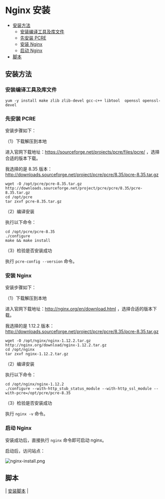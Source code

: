 # Nginx 安装

<!-- TOC depthFrom:2 depthTo:3 -->

- [安装方法](#安装方法)
    - [安装编译工具及库文件](#安装编译工具及库文件)
    - [先安装 PCRE](#先安装-pcre)
    - [安装 Nginx](#安装-nginx)
    - [启动 Nginx](#启动-nginx)
- [脚本](#脚本)

<!-- /TOC -->

## 安装方法

### 安装编译工具及库文件

```
yum -y install make zlib zlib-devel gcc-c++ libtool  openssl openssl-devel
```

### 先安装 PCRE

安装步骤如下：

（1）下载解压到本地

进入官网下载地址：https://sourceforge.net/projects/pcre/files/pcre/ ，选择合适的版本下载。

我选择的是 8.35 版本：http://downloads.sourceforge.net/project/pcre/pcre/8.35/pcre-8.35.tar.gz

```
wget -O /opt/pcre/pcre-8.35.tar.gz http://downloads.sourceforge.net/project/pcre/pcre/8.35/pcre-8.35.tar.gz
cd /opt/pcre
tar zxvf pcre-8.35.tar.gz
```

（2）编译安装

执行以下命令：

```
cd /opt/pcre/pcre-8.35
./configure
make && make install
```

（3）检验是否安装成功

执行 `pcre-config --version` 命令。

### 安装 Nginx

安装步骤如下：

（1）下载解压到本地

进入官网下载地址：http://nginx.org/en/download.html ，选择合适的版本下载。

我选择的是 1.12.2 版本：http://downloads.sourceforge.net/project/pcre/pcre/8.35/pcre-8.35.tar.gz

```
wget -O /opt/nginx/nginx-1.12.2.tar.gz http://nginx.org/download/nginx-1.12.2.tar.gz
cd /opt/nginx
tar zxvf nginx-1.12.2.tar.gz
```

（2）编译安装

执行以下命令：

```
cd /opt/nginx/nginx-1.12.2
./configure --with-http_stub_status_module --with-http_ssl_module --with-pcre=/opt/pcre/pcre-8.35
```

（3）检验是否安装成功

执行 `nginx -v` 命令。

### 启动 Nginx

安装成功后，直接执行 `nginx` 命令即可启动 nginx。

启动后，访问站点：

![nginx-install.png](nginx/nginx-install.png)

## 脚本

| [安装脚本](https://github.com/dunwu/OS/tree/master/codes/deploy/tool/nginx) |
